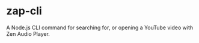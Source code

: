 # zap-cli
A Node.js CLI command for searching for, or opening a YouTube video with Zen Audio Player.
